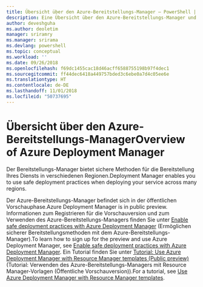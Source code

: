 ```yaml
---
title: Übersicht über den Azure-Bereitstellungs-Manager – PowerShell | Microsoft-Dokumentation
description: Eine Übersicht über den Azure-Bereitstellungs-Manager und PowerShell mit Links zur Installation und Konfiguration
author: deveshguha
ms.author: deoletim
manager: sriramry
ms.manager: srirama
ms.devlang: powershell
ms.topic: conceptual
ms.workload: ''
ms.date: 09/26/2018
ms.openlocfilehash: f69dc1455cac18d46acff6588755198b97f4dec1
ms.sourcegitcommit: ff44dec6418a449757bded3c6ebe0a7d4c05ee6e
ms.translationtype: HT
ms.contentlocale: de-DE
ms.lasthandoff: 11/01/2018
ms.locfileid: "50737695"
---
```

# <a name="overview-of-azure-deployment-manager"></a><span data-ttu-id="71f73-103">Übersicht über den Azure-Bereitstellungs-Manager</span><span class="sxs-lookup"><span data-stu-id="71f73-103">Overview of Azure Deployment Manager</span></span>

<span data-ttu-id="71f73-104">Der Bereitstellungs-Manager bietet sichere Methoden für die Bereitstellung Ihres Diensts in verschiedenen Regionen.</span><span class="sxs-lookup"><span data-stu-id="71f73-104">Deployment Manager enables you to use safe deployment practices when deploying your service across many regions.</span></span>

<span data-ttu-id="71f73-105">Der Azure-Bereitstellungs-Manager befindet sich in der öffentlichen Vorschauphase.</span><span class="sxs-lookup"><span data-stu-id="71f73-105">Azure Deployment Manager is in public preview.</span></span> <span data-ttu-id="71f73-106">Informationen zum Registrieren für die Vorschauversion und zum Verwenden des Azure-Bereitstellungs-Managers finden Sie unter [Enable safe deployment practices with Azure Deployment Manager](https://docs.microsoft.com/en-us/azure/azure-resource-manager/deployment-manager-overview) (Ermöglichen sicherer Bereitstellungsmethoden mit dem Azure-Bereitstellungs-Manager).</span><span class="sxs-lookup"><span data-stu-id="71f73-106">To learn how to sign up for the preview and use Azure Deployment Manager, see [Enable safe deployment practices with Azure Deployment Manager](https://docs.microsoft.com/en-us/azure/azure-resource-manager/deployment-manager-overview).</span></span> <span data-ttu-id="71f73-107">Ein Tutorial finden Sie unter [Tutorial: Use Azure Deployment Manager with Resource Manager templates (Public preview)](https://docs.microsoft.com/en-us/azure/azure-resource-manager/deployment-manager-tutorial) (Tutorial: Verwenden des Azure-Bereitstellungs-Managers mit Resource Manager-Vorlagen (Öffentliche Vorschauversion)).</span><span class="sxs-lookup"><span data-stu-id="71f73-107">For a tutorial, see [Use Azure Deployment Manager with Resource Manager templates](https://docs.microsoft.com/en-us/azure/azure-resource-manager/deployment-manager-tutorial).</span></span>